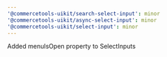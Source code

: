 ```yaml
---
'@commercetools-uikit/search-select-input': minor
'@commercetools-uikit/async-select-input': minor
'@commercetools-uikit/select-input': minor
---
```


Added menuIsOpen property to SelectInputs
